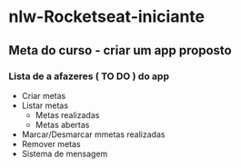 # nlw-Rocketseat-iniciante

## Meta do curso - criar um app proposto

### Lista de a afazeres ( TO DO ) do app

- Criar metas
- Listar metas
    - Metas realizadas
    - Metas abertas
- Marcar/Desmarcar mmetas realizadas
- Remover metas
- Sistema de mensagem
